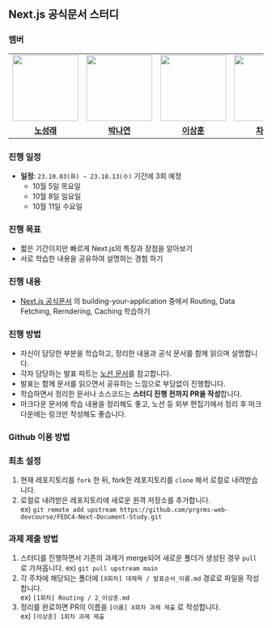 ## Next.js 공식문서 스터디

### 멤버

<table>
 <tr>
    <td align="center"><a href="https://github.com/nsr1349"><img src="https://avatars.githubusercontent.com/nsr1349" width="130px;" alt=""></a></td>
    <td align="center"><a href="https://github.com/nayeon-hub"><img src="https://avatars.githubusercontent.com/nayeon-hub" width="130px;" alt=""></a></td>
    <td align="center"><a href="https://github.com/bbearcookie"><img src="https://avatars.githubusercontent.com/bbearcookie" width="130px;" alt=""></a></td>
    <td align="center"><a href="https://github.com/chasj0326"><img src="https://avatars.githubusercontent.com/chasj0326" width="130px;" alt=""></a></td>
  </tr>
  <tr>
    <td align="center"><a href="https://github.com/nsr1349"><b>노성래</b></a></td>
    <td align="center"><a href="https://github.com/nayeon-hub"><b>박나연</b></a></td>
    <td align="center"><a href="https://github.com/bbearcookie"><b>이상훈<b></b></a></td>
    <td align="center"><a href="https://github.com/chasj0326"><b>차세진</b></a></td>
  </tr>
</table>

### 진행 일정

- **일정**: `23.10.03(화) ~ 23.10.13(수)` 기간에 3회 예정
  - 10월 5일 목요일
  - 10월 8일 일요일
  - 10월 11일 수요일

### 진행 목표

- 짧은 기간이지만 빠르게 Next.js의 특징과 장점을 알아보기
- 서로 학습한 내용을 공유하여 설명하는 경험 하기

### 진행 내용

- [Next.js 공식문서](https://nextjs.org/docs/app/building-your-application) 의 building-your-application 중에서 Routing, Data Fetching, Rerndering, Caching 학습하기

### 진행 방법

- 자신이 담당한 부분을 학습하고, 정리한 내용과 공식 문서를 함께 읽으며 설명합니다.
- 각자 담당하는 발표 파트는 [노션 문서](https://www.notion.so/prgrms/Next-JS-c4de7ceb98aa40f4a796418bae5b91a8?pvs=4)를 참고합니다.
- 발표는 함께 문서를 읽으면서 공유하는 느낌으로 부담없이 진행합니다.
- 학습하면서 정리한 문서나 소스코드는 **스터디 진행 전까지 PR을 작성**합니다.
- 마크다운 문서에 학습 내용을 정리해도 좋고, 노션 등 외부 편집기에서 정리 후 마크다운에는 링크만 작성해도 좋습니다.

### Github 이용 방법

### 최초 설정

1. 현재 레포지토리를 `fork` 한 뒤, fork한 레포지토리를 `clone` 해서 로컬로 내려받습니다.
2. 로컬로 내려받은 레포지토리에 새로운 원격 저장소를 추가합니다.  
   ex) `git remote add upstream https://github.com/prgrms-web-devcourse/FEDC4-Next-Document-Study.git`

### 과제 제출 방법

1. 스터디를 진행하면서 기존의 과제가 merge되어 새로운 폴더가 생성된 경우 `pull` 로 가져옵니다.
   ex) `git pull upstream main`
2. 각 주차에 해당되는 폴더에 `[X회차] 대제목 / 발표순서_이름.md` 경로로 파일을 작성합니다.  
   ex) `[1회차] Routing / 2_이상훈.md`
3. 정리를 완료하면 PR의 이름을 `[이름] X회차 과제 제출` 로 작성합니다.  
   ex) `[이상훈] 1회차 과제 제출`
